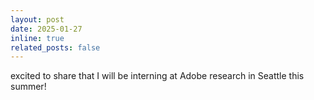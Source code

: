 ```yaml
---
layout: post
date: 2025-01-27
inline: true
related_posts: false
---
```


excited to share that I will be interning at Adobe research in Seattle this summer!
